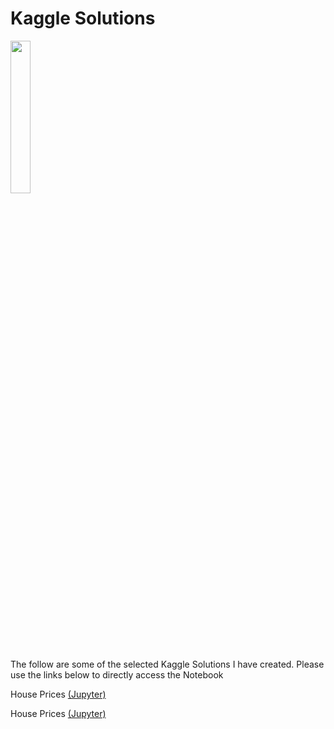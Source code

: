 # Kaggle Solutions
<IMG src='https://www.kaggle.com/static/images/logos/kaggle-logo-gray-300.png' width=25% height=25%><P>


The follow are some of the selected Kaggle Solutions I have created. Please use the links below to directly access the Notebook
 

House Prices
	<A href = 'https://github.com/michaelmorr82/Machine-Learning-Coursera-Andrew-Ng/blob/master/Exercises/Assignment%201%20-%20Linear%20regression/ex1%20-%20Python/Exercise%201%20-%20Linear%20Regression.ipynb'> (Jupyter)</A>

House Prices
	<A href = 'https://github.com/michaelmorr82/Machine-Learning-Coursera-Andrew-Ng/blob/master/Exercises/Assignment%201%20-%20Linear%20regression/ex1%20-%20Python/Exercise%201%20-%20Linear%20Regression.ipynb'> (Jupyter)</A>